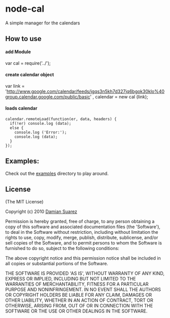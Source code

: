 # node-cal

A simple manager for the calendars

## How to use

#### add Module
var cal = require('../');

#### create calendar object
  var link = 'http://www.google.com/calendar/feeds/jgqs3n5kh7d327jq6bgok30klo%40group.calendar.google.com/public/basic'
    , calendar = new cal (link);

#### loads calendar
    calendar.remoteLoad(function(er, data, headers) {
      if(!er) console.log (data);
      else {
        console.log ('Error:');
        console.log (data);
      }
    });


## Examples:

  Check out the [examples](http://github.com/retrofox/node-cal/tree/master/examples/) directory to play around.

## License 

(The MIT License)

Copyright (c) 2010 [Damian Suarez](rdsuarez@gmail.com)

Permission is hereby granted, free of charge, to any person obtaining
a copy of this software and associated documentation files (the
'Software'), to deal in the Software without restriction, including
without limitation the rights to use, copy, modify, merge, publish,
distribute, sublicense, and/or sell copies of the Software, and to
permit persons to whom the Software is furnished to do so, subject to
the following conditions:

The above copyright notice and this permission notice shall be
included in all copies or substantial portions of the Software.

THE SOFTWARE IS PROVIDED 'AS IS', WITHOUT WARRANTY OF ANY KIND,
EXPRESS OR IMPLIED, INCLUDING BUT NOT LIMITED TO THE WARRANTIES OF
MERCHANTABILITY, FITNESS FOR A PARTICULAR PURPOSE AND NONINFRINGEMENT.
IN NO EVENT SHALL THE AUTHORS OR COPYRIGHT HOLDERS BE LIABLE FOR ANY
CLAIM, DAMAGES OR OTHER LIABILITY, WHETHER IN AN ACTION OF CONTRACT,
TORT OR OTHERWISE, ARISING FROM, OUT OF OR IN CONNECTION WITH THE
SOFTWARE OR THE USE OR OTHER DEALINGS IN THE SOFTWARE.

